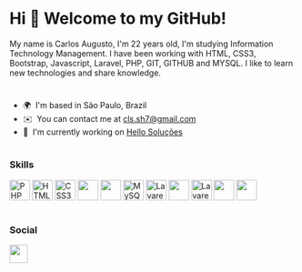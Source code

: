 # Hi 👋 Welcome to my GitHub!

My name is Carlos Augusto, I'm 22 years old, I'm studying Information Technology Management. I have been working with HTML, CSS3, Bootstrap, Javascript, Laravel, PHP, GIT, GITHUB and MYSQL. I like to learn new technologies and share knowledge.

#

*   🌍  I'm based in São Paulo, Brazil
*   ✉️  You can contact me at [cls.sh7@gmail.com](mailto:cls.sh7@gmail.com)
*   🚀  I'm currently working on [Hello Soluções](http://hellosolucoes.com.br/)

#

### Skills<p align="left">
<a href="https://www.php.net/" target="_blank" rel="noreferrer"><img src="https://raw.githubusercontent.com/danielcranney/readme-generator/main/public/icons/skills/php-colored.svg" width="36" height="36" alt="PHP" /></a>
<a href="https://developer.mozilla.org/en-US/docs/Glossary/HTML5" target="_blank" rel="noreferrer"><img src="https://raw.githubusercontent.com/danielcranney/readme-generator/main/public/icons/skills/html5-colored.svg" width="36" height="36" alt="HTML5" /></a>
<a href="https://www.w3.org/TR/CSS/#css" target="_blank" rel="noreferrer"><img src="https://raw.githubusercontent.com/danielcranney/readme-generator/main/public/icons/skills/css3-colored.svg" width="36" height="36" alt="CSS3" /></a>
<img src="https://cdn.jsdelivr.net/gh/devicons/devicon/icons/javascript/javascript-original.svg" width="36" height="36" /></img>
<img src="https://cdn.jsdelivr.net/gh/devicons/devicon/icons/bootstrap/bootstrap-original.svg" width="36" height="36" />
<a href="https://www.mysql.com/" target="_blank" rel="noreferrer"><img src="https://raw.githubusercontent.com/danielcranney/readme-generator/main/public/icons/skills/mysql-colored.svg" width="36" height="36" alt="MySQL" /></a>
<a href="https://laravel.com/" target="_blank" rel="noreferrer"><img src="https://raw.githubusercontent.com/danielcranney/readme-generator/main/public/icons/skills/laravel-colored.svg" width="36" height="36" alt="Lavarel" /></a>
<img src="https://cdn.jsdelivr.net/gh/devicons/devicon/icons/linux/linux-original.svg" width="36" height="36"/>
<a target="_blank" rel="noreferrer"><img src="https://cdn.jsdelivr.net/gh/devicons/devicon/icons/docker/docker-plain-wordmark.svg" width="36" height="36" alt="Lavarel" /></a>
<img src="https://cdn.jsdelivr.net/gh/devicons/devicon/icons/git/git-original.svg" width="36" height="36" />
<img src="https://cdn.jsdelivr.net/gh/devicons/devicon/icons/jetbrains/jetbrains-original.svg" width="36" height="36" />
</p>
          
          

#

### Social
                  
<p align="left">
                          
<a href="https://www.linkedin.com/in/carlos-augusto-77379b169/" target="_blank" rel="noreferrer"><img src="https://raw.githubusercontent.com/danielcranney/readme-generator/main/public/icons/socials/linkedin.svg" width="32" height="32" /></a>

